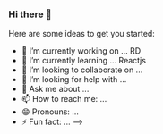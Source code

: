 ### Hi there 👋


Here are some ideas to get you started:

- 🔭 I’m currently working on ...  RD
- 🌱 I’m currently learning ... Reactjs
- 👯 I’m looking to collaborate on ...
- 🤔 I’m looking for help with ...
- 💬 Ask me about ...
- 📫 How to reach me: ...
- 😄 Pronouns: ...
- ⚡ Fun fact: ...
-->
